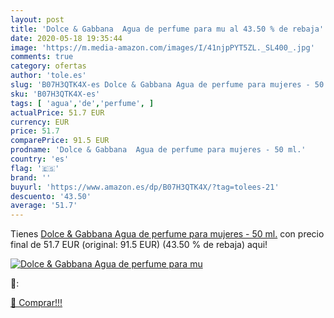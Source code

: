 ```yaml
---
layout: post
title: 'Dolce & Gabbana  Agua de perfume para mu al 43.50 % de rebaja'
date: 2020-05-18 19:35:44
image: 'https://m.media-amazon.com/images/I/41njpPYT5ZL._SL400_.jpg'
comments: true
category: ofertas
author: 'tole.es'
slug: 'B07H3QTK4X-es Dolce & Gabbana Agua de perfume para mujeres - 50 ml.'
sku: 'B07H3QTK4X-es'
tags: [ 'agua','de','perfume', ]
actualPrice: 51.7 EUR
currency: EUR
price: 51.7
comparePrice: 91.5 EUR
prodname: 'Dolce & Gabbana  Agua de perfume para mujeres - 50 ml.'
country: 'es'
flag: '🇪🇸'
brand: ''
buyurl: 'https://www.amazon.es/dp/B07H3QTK4X/?tag=tolees-21'
descuento: '43.50'
average: '51.7'
---
```


Tienes [Dolce & Gabbana  Agua de perfume para mujeres - 50 ml.](https://www.amazon.es/dp/B07H3QTK4X/?tag=tolees-21) con precio final de  51.7 EUR (original: 91.5 EUR) (43.50 %  de rebaja) aqui!

[![Dolce & Gabbana  Agua de perfume para mu](https://m.media-amazon.com/images/I/41njpPYT5ZL._SL400_.jpg)](https://www.amazon.es/dp/B07H3QTK4X/?tag=tolees-21)

🔎:


[🛒 Comprar!!!](https://www.amazon.es/dp/B07H3QTK4X/?tag=tolees-21)
